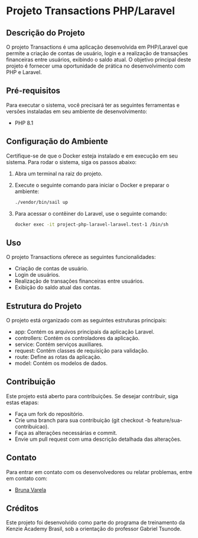 # Projeto Transactions PHP/Laravel

## Descrição do Projeto

O projeto Transactions é uma aplicação desenvolvida em PHP/Laravel que permite a criação de contas de usuário, login e a realização de transações financeiras entre usuários, exibindo o saldo atual. O objetivo principal deste projeto é fornecer uma oportunidade de prática no desenvolvimento com PHP e Laravel.

## Pré-requisitos

Para executar o sistema, você precisará ter as seguintes ferramentas e versões instaladas em seu ambiente de desenvolvimento:

- PHP 8.1

## Configuração do Ambiente

Certifique-se de que o Docker esteja instalado e em execução em seu sistema. Para rodar o sistema, siga os passos abaixo:

1. Abra um terminal na raiz do projeto.

2. Execute o seguinte comando para iniciar o Docker e preparar o ambiente:

   ```bash
   ./vendor/bin/sail up
3. Para acessar o contêiner do Laravel, use o seguinte comando:

   ```bash
   docker exec -it project-php-laravel-laravel.test-1 /bin/sh
   
## Uso
O projeto Transactions oferece as seguintes funcionalidades:

- Criação de contas de usuário.
- Login de usuários.
- Realização de transações financeiras entre usuários.
- Exibição do saldo atual das contas.

## Estrutura do Projeto
O projeto está organizado com as seguintes estruturas principais:

- app: Contém os arquivos principais da aplicação Laravel.
- controllers: Contém os controladores da aplicação.
- service: Contém serviços auxiliares.
- request: Contém classes de requisição para validação.
- route: Define as rotas da aplicação.
- model: Contém os modelos de dados.
  
## Contribuição

Este projeto está aberto para contribuições. Se desejar contribuir, siga estas etapas:

- Faça um fork do repositório.
- Crie uma branch para sua contribuição (git checkout -b feature/sua-contribuicao).
- Faça as alterações necessárias e commit.
- Envie um pull request com uma descrição detalhada das alterações.

## Contato
Para entrar em contato com os desenvolvedores ou relatar problemas, entre em contato com:

- [Bruna Varela](brunavarela1@hotmail.com)

## Créditos
Este projeto foi desenvolvido como parte do programa de treinamento da Kenzie Academy Brasil, sob a orientação do professor Gabriel Tsunode.
